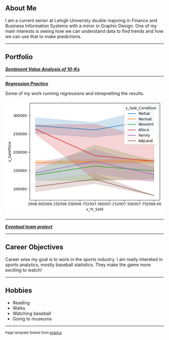 ## About Me

I am a current senior at Lehigh Univeristy double majoring in Finance and Business Information Systems with a minor in Graphic Design.
One of my main interests is seeing how we can understand data to find trends and how we can use that to make predictions.



---

## Portfolio

<!-- You can link to other websites, PDFs in this repo, and other pages in this repo -->

_**[Sentiment Value Analysis of 10-Ks](midterm_report_summary)**_

---

_**[Regression Practice](Regression)**_

Some of my work running regressions and intrepretting the results.

<img src="images/output_5_0.png?raw=true"/>

---

_**[Eventual team project](https://jerseyk.github.io/Final-Project_Sunset-website/)**_



---

## Career Objectives

Career wise my goal is to work in the sports industry. I am really intereted in sports analytics, mostly baseball statistics. They make the game more exciting to watch!

---

## Hobbies

- Reading
- Walks
- Watching baseball
- Going to museums

---
<p style="font-size:11px">Page template forked from <a href="https://github.com/evanca/quick-portfolio">evanca</a></p>
<!-- Remove above link if you don't want to attibute -->
